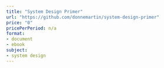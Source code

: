 ```yaml
---
title: "System Design Primer"
url: "https://github.com/donnemartin/system-design-primer"
price: "0"
pricePerPeriod: n/a
format: 
- document
- ebook
subject: 
- system design
---
```

